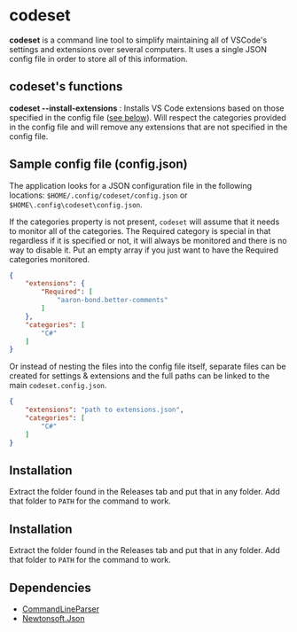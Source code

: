 # codeset

**codeset** is a command line tool to simplify maintaining all of
VSCode's settings and extensions over several computers. It uses a
single JSON config file in order to store all of this information.

## codeset's functions

**codeset --install-extensions** : Installs VS Code extensions based on those
specified in the config file ([see below](https://github.com/SunnySoldier357/codeset#sample-config-file-configjson)).
Will respect the categories provided in the config file and will remove any extensions
that are not specified in the config file.
 
## Sample config file (config.json)

The application looks for a JSON configuration file in the
following locations: `$HOME/.config/codeset/config.json`
or `$HOME\.config\codeset\config.json`.

If the categories property is not present, `codeset` will assume that it needs
to monitor all of the categories. The Required category is special in that
regardless if it is specified or not, it will always be monitored and there is
no way to disable it. Put an empty array if you just want to have the Required
categories monitored.

```json
{
    "extensions": {
        "Required": [
            "aaron-bond.better-comments"
        ]
    },
    "categories": [
        "C#"
    ]
}
```

Or instead of nesting the files into the config file
itself, separate files can be created for settings &
extensions and the full paths can be linked to the main
`codeset.config.json`.


```json
{
    "extensions": "path to extensions.json",
    "categories": [
        "C#"
    ]
}
```

## Installation

Extract the folder found in the Releases tab and put that in any folder. Add
that folder to `PATH` for the command to work.

## Installation

Extract the folder found in the Releases tab and put that in any folder. Add
that folder to `PATH` for the command to work.

## Dependencies

- [CommandLineParser](https://github.com/commandlineparser/commandline/wiki)
- [Newtonsoft.Json](https://www.newtonsoft.com/json/help/html/Introduction.htm)